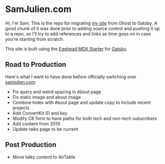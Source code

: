 # SamJulien.com

Hi, I'm Sam. This is the repo for migrating [my site](http://www.samjulien.com) from Ghost to Gatsby. A good chunk of it was done prior to adding source control and pushing it up to a repo, so I'll try to add references and links as time goes on in case you're starting from scratch.

This site is built using the [Egghead MDX Starter](https://github.com/eggheadio/gatsby-starter-egghead-blog) for [Gatsby](https://www.gatsbyjs.org/).

## Road to Production
Here's what I want to have done before officially switching over [samjulien.com](http://www.samjulien.com):
- Fix query and weird spacing in About page
- Fix static image and about image
- Combine Index with About page and update copy to include recent projects
- Add ConvertKit ID and key
- Modify CK form to have paths for both tech and non-tech subscribers
- Add content from 2019
- Update talks page to be current

## Post Production
- Move talks content to AirTable